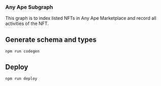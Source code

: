 ### Any Ape Subgraph
This graph is to index listed NFTs in Any Ape Marketplace and record all activities of the NFT.

## Generate schema and types
`npm run codegen`

## Deploy
`npm run deploy`